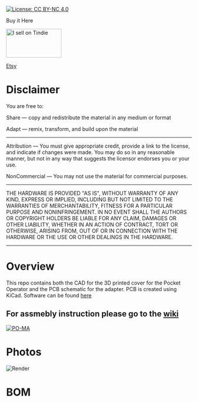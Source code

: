 
[![License: CC BY-NC 4.0](https://img.shields.io/badge/License-CC%20BY--NC%204.0-lightgrey.svg)](https://creativecommons.org/licenses/by-nc/4.0/)

Buy it Here 

<a href="https://www.tindie.com/stores/hanztech/?ref=offsite_badges&utm_source=sellers_bobthesheep&utm_medium=badges&utm_campaign=badge_medium"><img src="https://d2ss6ovg47m0r5.cloudfront.net/badges/tindie-mediums.png" alt="I sell on Tindie" width="150" height="78"></a>

[Etsy](https://www.etsy.com/ca/HanzTechInc/listing/979132858/pocket-operator-midi-adapter-v2)


# Disclaimer

You are free to:

Share — copy and redistribute the material in any medium or format

Adapt — remix, transform, and build upon the material

________________________________________

Attribution — You must give appropriate credit, provide a link to the license, and indicate if changes were made. You may do so in any reasonable manner, but not in any way that suggests the licensor endorses you or your use.

NonCommercial — You may not use the material for commercial purposes.

___________________________________________

THE HARDWARE IS PROVIDED "AS IS", WITHOUT WARRANTY OF ANY KIND, EXPRESS OR IMPLIED, INCLUDING BUT NOT LIMITED TO THE WARRANTIES OF MERCHANTABILITY, FITNESS FOR A PARTICULAR PURPOSE AND NONINFRINGEMENT. IN NO EVENT SHALL THE AUTHORS OR COPYRIGHT HOLDERS BE LIABLE FOR ANY CLAIM, DAMAGES OR OTHER LIABILITY, WHETHER IN AN ACTION OF CONTRACT, TORT OR OTHERWISE, ARISING FROM, OUT OF OR IN CONNECTION WITH THE HARDWARE OR THE USE OR OTHER DEALINGS IN THE HARDWARE.

_____________________________________________

# Overview

This repo contains both the CAD for the 3D printed cover for the Pocket Operator and the PCB schematic for the adapter. PCB is created using KiCad. Software can be found [here](https://github.com/PO-MIDI-Adapter/midi-adapter-software/tree/v2)

## For assmebly instruction please go to the [wiki](https://github.com/PO-MIDI-Adapter/midi-adapter-hardware/wiki)

[![PO-MA](https://raw.githubusercontent.com/PO-MIDI-Adapter/midi-adapter-hardware/master/photos/title.jpg)](https://www.youtube.com/watch?v=iIQ18DAJAU0 "PO-MA")

# Photos

![Render](https://raw.githubusercontent.com/Hanz-Tech/midi-adapter-v3-hardware/main/photos/render.PNG)



# BOM
<!-- 
1. 1 x PCB board
2. 1 x 3D printed cover (Found in the cad folder)
3. 2 x cover holders  (Found in the cad folder)
4. 25 x pogo pins [ebay](https://www.ebay.ca/itm/100pcs-9mm-Length-Spring-Loaded-Test-Probes-Pogo-Pins-Cusp-Spear-for-Testing/163156710143?ssPageName=STRK%3AMEBIDX%3AIT&_trksid=p2057872.m2749.l46252)
5. 1 x PJ320B 3.5MM Audio Jack (ebay)

In addition, you would need the following electronics from Digikey (bom.csv)

|Manufacturer Part Number|Manufacturer               |Digi-Key Part Number|Quantity|Description                     |Placement|
|------------------------|---------------------------|--------------------|--------|--------------------------------|---------|
|SN74HC125N              |Texas Instruments          |296-1572-5-ND       |1       |IC BUFFER NON-INVERT 6V 14DIP   |U2
|A 14-LC-TT              |Assmann WSW Components     |AE9989-ND           |1       |CONN IC DIP SOCKET 14POS TIN    |U2
|1-2199298-1             |TE Connectivity            |A120346-ND          |1       |CONN IC DIP SOCKET 6POS TIN     |U3
|H11L1M                  |ON Semiconductors          |H11L1-MQT-ND        |1       |OPTOISO 4.17KV OPN COLL 6DIP    |U3
|PRPC028SACN-RC          |Sullins Connector Solutions|S1131EC-28-ND       |2       |CONN HEADER VERT 28POS 2.54MM   |U1
|DEV-16771               |SparkFun Electronics       |1568-DEV-16771-ND   |1       |TEENSY 4.1 W/OUT HDRS K66 EVAL  |U1
|SDS-50J                 |CUI Inc.                   |CP-2350-ND          |2       |CONN RCPT FMALE DIN 5POS SOLDER |J29,J30
|CF14JT220R              |Stackpole Electronics Inc  |CF14JT220RCT-ND     |3       |RES 220 OHM 1/4W 5% AXIAL       |R2,R3,R7
|CF14JT10K0              |Stackpole Electronics Inc  |CF14JT10K0CT-ND     |1       |RES 10K OHM 1/4W 5% AXIAL       |R4
|CF14JT470R              |Stackpole Electronics Inc  |CF14JT470RTR-ND     |1       |RES 470 OHM 1/4W 5% AXIAL       |R8
|USB-A1HSW6              |On Shore Technology Incs   |ED2989-ND           |1       |USB-A Receptacle Connector 4 Pos|J19
|C315C104M5U5TA7303      |KEMET                      |399-9859-1-ND       |2       |CAP CER 0.1UF 50V Z5U RADIAL    |C2,C1
|PPTC041LFBN-RC          |Sullins Connector Solutions|S7002-ND            |1       |CONN HDR 4POS 0.1 TIN PCB       |J32
|1N914                   |ON Semiconductor           |1N914FS-ND          |1       |DIODE GEN PURP 100V 200MA DO35  |D1


Optional

|Manufacturer Part Number|Manufacturer               |Digi-Key Part Number|Quantity  |Description                   |Placement|
|------------------------|---------------------------|--------------------|--------|--------------------------------|---------|
|PPTC241LFBN-RC          |Sullins Connector Solutions|S7022-ND            |2       |CONN HDR 24POS 0.1 TIN PCB      |U1 -->


